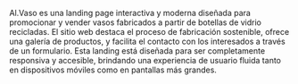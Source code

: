 Al.Vaso es una landing page interactiva y moderna diseñada para promocionar y vender vasos fabricados a partir de botellas de vidrio recicladas. El sitio web destaca el proceso de fabricación sostenible, ofrece una galería de productos, y facilita el contacto con los interesados a través de un formulario. Esta landing está diseñada para ser completamente responsiva y accesible, brindando una experiencia de usuario fluida tanto en dispositivos móviles como en pantallas más grandes.
